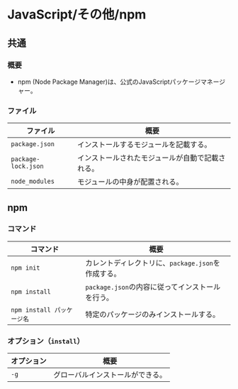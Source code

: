 # JavaScript/その他/npm

## 共通

### 概要

- npm (Node Package Manager)は、公式のJavaScriptパッケージマネージャー。

### ファイル

| ファイル            | 概要                                             |
| ------------------- | ------------------------------------------------ |
| `package.json`      | インストールするモジュールを記載する。           |
| `package-lock.json` | インストールされたモジュールが自動で記載される。 |
| `node_modules`      | モジュールの中身が配置される。                   |

## npm

### コマンド

| コマンド                   | 概要                                               |
| -------------------------- | -------------------------------------------------- |
| `npm init`                 | カレントディレクトリに、`package.json`を作成する。 |
| `npm install`              | `package.json`の内容に従ってインストールを行う。   |
| `npm install パッケージ名` | 特定のパッケージのみインストールする。             |

### オプション（`install`）

|オプション|概要|
|---|---|
|`-g`|グローバルインストールができる。|
